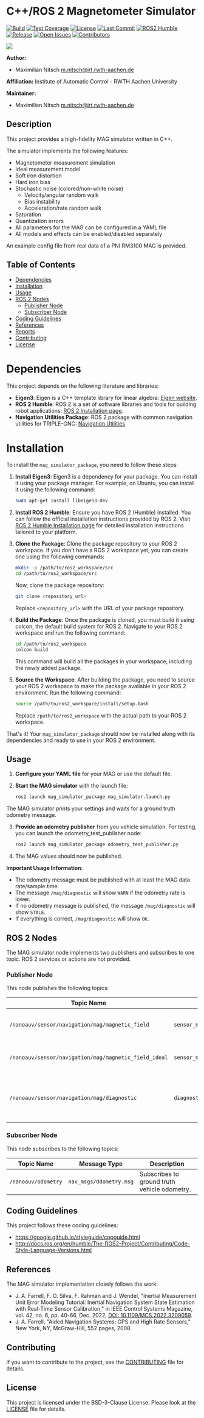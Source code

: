 # C++/ROS 2 Magnetometer Simulator

[![Build](https://github.com/maximilian-nitsch/Magnetometer-Simulator/actions/workflows/ci.yml/badge.svg)](https://github.com/maximilian-nitsch/Magnetometer-Simulator/actions)<!-- -->
[![Test Coverage](https://codecov.io/gh/maximilian-nitsch/Magnetometer-Simulator/branch/main/graph/badge.svg)](https://codecov.io/gh/maximilian-nitsch/Magnetometer-Simulator)<!-- -->
[![License](https://img.shields.io/github/license/maximilian-nitsch/Magnetometer-Simulator)](https://github.com/maximilian-nitsch/Magnetometer-Simulator/blob/main/LICENSE)<!-- -->
[![Last Commit](https://img.shields.io/github/last-commit/maximilian-nitsch/Magnetometer-Simulator)](https://github.com/maximilian-nitsch/Magnetometer-Simulator/commits/main)<!-- -->
[![ROS2 Humble](https://img.shields.io/badge/ROS2-Humble-blue)](https://index.ros.org/doc/ros2/Installation/Humble/)<!-- -->
[![Release](https://img.shields.io/github/v/release/maximilian-nitsch/Magnetometer-Simulator)](https://github.com/maximilian-nitsch/Magnetometer-Simulator/releases)<!-- -->
[![Open Issues](https://img.shields.io/github/issues/maximilian-nitsch/Magnetometer-Simulator)](https://github.com/maximilian-nitsch/Magnetometer-Simulator/issues)<!-- -->
[![Contributors](https://img.shields.io/github/contributors/maximilian-nitsch/Magnetometer-Simulator)](https://github.com/maximilian-nitsch/Magnetometer-Simulator/graphs/contributors)

![](./data/icon.svg)

<!--- protected region package header begins -->
**Author:**
- Maximilian Nitsch <m.nitsch@irt.rwth-aachen.de>

**Affiliation:** Institute of Automatic Control - RWTH Aachen University

**Maintainer:**
  - Maximilian Nitsch <m.nitsch@irt.rwth-aachen.de>
<!--- protected region package header ends -->

## Description
This project provides a high-fidelity MAG simulator written in C++.

The simulator implements the following features:
- Magnetometer measurement simulation
- Ideal measurement model
- Soft iron distortion
- Hard iron bias
- Stochastic noise (colored/non-white noise)
  - Velocity/angular random walk
  - Bias instability
  - Acceleration/rate random walk
- Saturation
- Quantization errors
- All parameters for the MAG can be configured in a YAML file
- All models and effects can be enabled/disabled separately

An example config file from real data of a PNI RM3100 MAG is provided.

## Table of Contents

- [Dependencies](#dependencies)
- [Installation](#installation)
- [Usage](#usage)
- [ROS 2 Nodes](#ros-2-nodes)
  - [Publisher Node](#publisher-node)
  - [Subscriber Node](#subscriber-node)
- [Coding Guidelines](#coding-guidelines)
- [References](#references)
- [Reports](#reports)
- [Contributing](#contributing)
- [License](#license)

# Dependencies

This project depends on the following literature and libraries:

- **Eigen3**: Eigen is a C++ template library for linear algebra: [Eigen website](https://eigen.tuxfamily.org/).
- **ROS 2 Humble**: ROS 2 is a set of software libraries and tools for building robot applications: [ROS 2 Installation page](https://docs.ros.org/en/humble/Installation.html).
- **Navigation Utilities Package**: ROS 2 package with common navigation utilities for TRIPLE-GNC: [Navigation Utilities](https://gitlab.informatik.uni-bremen.de/triple/gnc/utilities/navigation-utilities)


# Installation

To install the `mag_simulator_package`, you need to follow these steps:

1. **Install Eigen3**: Eigen3 is a dependency for your package. You can install it using your package manager. For example, on Ubuntu, you can install it using the following command:

    ```bash
    sudo apt-get install libeigen3-dev
    ```

2. **Install ROS 2 Humble**: Ensure you have ROS 2 (Humble) installed. You can follow the official installation instructions provided by ROS 2. Visit [ROS 2 Humble Installation page](https://docs.ros.org/en/humble/Installation.html) for detailed installation instructions tailored to your platform.

3. **Clone the Package**: Clone the package repository to your ROS 2 workspace. If you don't have a ROS 2 workspace yet, you can create one using the following commands:

    ```bash
    mkdir -p /path/to/ros2_workspace/src
    cd /path/to/ros2_workspace/src
    ```

    Now, clone the package repository:

    ```bash
    git clone <repository_url>
    ```

    Replace `<repository_url>` with the URL of your package repository.

4. **Build the Package**: Once the package is cloned, you must build it using colcon, the default build system for ROS 2. Navigate to your ROS 2 workspace and run the following command:

    ```bash
    cd /path/to/ros2_workspace
    colcon build
    ```

    This command will build all the packages in your workspace, including the newly added package.

5. **Source the Workspace**: After building the package, you need to source your ROS 2 workspace to make the package available in your ROS 2 environment. Run the following command:

    ```bash
    source /path/to/ros2_workspace/install/setup.bash
    ```

    Replace `/path/to/ros2_workspace` with the actual path to your ROS 2 workspace.

That's it! Your `mag_simulator_package` should now be installed along with its dependencies and ready to use in your ROS 2 environment.

## Usage

1. **Configure your YAML file** for your MAG or use the default file.

2. **Start the MAG simulator** with the launch file:
    ```bash
    ros2 launch mag_simulator_package mag_simulator.launch.py
    ```
  The MAG simulator prints your settings and waits for a ground truth odometry message.

3. **Provide an odometry publisher** from you vehicle simulation.
  For testing, you can launch the odometry_test_publisher node:
    ```bash
    ros2 launch mag_simulator_package odometry_test_publisher.py
    ```

4. The MAG values should now be published.


**Important Usage Information**:
- The odometry message must be published with at least the MAG data rate/sample time.
- The message `/mag/diagnostic` will show `WARN` if the odometry rate is lower.
- If no odometry message is published, the message `/mag/diagnostic` will show `STALE`.
- If everything is correct, `/mag/diagnostic` will show `OK`. 

## ROS 2 Nodes

The MAG simulator node implements two publishers and subscribes to one topic.
ROS 2 services or actions are not provided.

### Publisher Node

This node publishes the following topics:

| Topic Name       | Message Type        | Description                        |
|------------------|---------------------|------------------------------------|
| `/nanoauv/sensor/navigation/mag/magnetic_field`   | `sensor_msgs/MagneticField`   | Publishes MAG sensor data.|
| `/nanoauv/sensor/navigation/mag/magnetic_field_ideal`   | `sensor_msgs/MagneticField`   | Publishes ideal MAG sensor data.|
| `/nanoauv/sensor/navigation/mag/diagnostic`  | `diagnostic_msgs/DiagnosticStatus.msg` | Publishes the diagnostic status of the MAG data.

### Subscriber Node

This node subscribes to the following topics:

| Topic Name        | Message Type        | Description                        |
|-------------------|---------------------|------------------------------------|
| `/nanoauv/odometry`| `nav_msgs/Odometry.msg`| Subscribes to ground truth vehicle odometry.|

## Coding Guidelines

This project follows these coding guidelines:
- https://google.github.io/styleguide/cppguide.html
- http://docs.ros.org/en/humble/The-ROS2-Project/Contributing/Code-Style-Language-Versions.html 

## References

The MAG simulator implementation closely follows the work:
- J. A. Farrell, F. O. Silva, F. Rahman and J. Wendel, "Inertial Measurement Unit Error Modeling Tutorial: Inertial Navigation System State Estimation with Real-Time Sensor Calibration," in IEEE Control Systems Magazine, vol. 42, no. 6, pp. 40-66, Dec. 2022, [DOI: 10.1109/MCS.2022.3209059](https://doi.org/10.1109/MCS.2022.3209059).
- J. A. Farrell, "Aided Navigation Systems: GPS and High Rate Sensors," New York, NY, McGraw-Hill, 552 pages, 2008.

## Contributing

If you want to contribute to the project, see the [CONTRIBUTING](CONTRIBUTING) file for details.

## License

This project is licensed under the BSD-3-Clause License. Please look at the [LICENSE](LICENSE) file for details.

